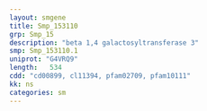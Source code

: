 ```yaml
---
layout: smgene
title: Smp_153110
grp: Smp_15
description: "beta 1,4 galactosyltransferase 3"
smp: Smp_153110.1
uniprot: "G4VRQ9"
length:   534
cdd: "cd00899, cl11394, pfam02709, pfam10111"
kk: ns
categories: sm
---
```

